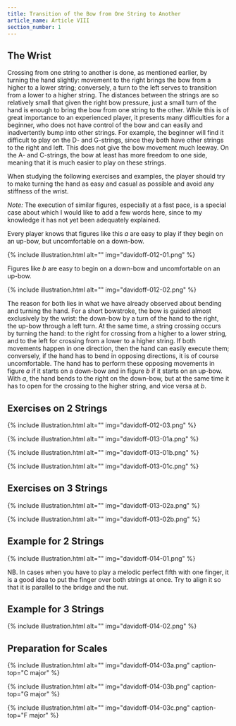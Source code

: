 ```yaml
---
title: Transition of the Bow from One String to Another
article_name: Article VIII
section_number: 1
---
```


## The Wrist

Crossing from one string to another is done, as mentioned earlier, by turning the hand slightly: movement to the right brings the bow from a higher to a lower string; conversely, a turn to the left serves to transition from a lower to a higher string. The distances between the strings are so relatively small that given the right bow pressure, just a small turn of the hand is enough to bring the bow from one string to the other. While this is of great importance to an experienced player, it presents many difficulties for a beginner, who does not have control of the bow and can easily and inadvertently bump into other strings. For example, the beginner will find it difficult to play on the D- and G-strings, since they both have other strings to the right and left. This does not give the bow movement much leeway. On the A- and C-strings, the bow at least has more freedom to one side, meaning that it is much easier to play on these strings.

When studying the following exercises and examples, the player should try to make turning the hand as easy and casual as possible and avoid any stiffness of the wrist.

*Note:* The execution of similar figures, especially at a fast pace, is a special case about which I would like to add a few words here, since to my knowledge it has not yet been adequately explained.

Every player knows that figures like this *a* are easy to play if they begin on an up-bow, but uncomfortable on a down-bow.

{% include illustration.html alt="" img="davidoff-012-01.png" %}

Figures like *b* are easy to begin on a down-bow and uncomfortable on an up-bow.

{% include illustration.html alt="" img="davidoff-012-02.png" %}

The reason for both lies in what we have already observed about bending and turning the hand. For a short bowstroke, the bow is guided almost exclusively by the wrist: the down-bow by a turn of the hand to the right, the up-bow through a left turn. At the same time, a string crossing occurs by turning the hand: to the right for crossing from a higher to a lower string, and to the left for crossing from a lower to a higher string. If both movements happen in one direction, then the hand can easily execute them; conversely, if the hand has to bend in opposing directions, it is of course uncomfortable. The hand has to perform these opposing movements in figure *a* if it starts on a down-bow and in figure *b* if it starts on an up-bow. With *a*, the hand bends to the right on the down-bow, but at the same time it has to open for the crossing to the higher string, and vice versa at *b*.

## Exercises on 2 Strings

{% include illustration.html alt="" img="davidoff-012-03.png" %}

{% include illustration.html alt="" img="davidoff-013-01a.png" %}

{% include illustration.html alt="" img="davidoff-013-01b.png" %}

{% include illustration.html alt="" img="davidoff-013-01c.png" %}

## Exercises on 3 Strings

{% include illustration.html alt="" img="davidoff-013-02a.png" %}

{% include illustration.html alt="" img="davidoff-013-02b.png" %}

## Example for 2 Strings

{% include illustration.html alt="" img="davidoff-014-01.png" %}

NB. In cases when you have to play a melodic perfect fifth with one finger, it is a good idea to put the finger over both strings at once. Try to align it so that it is parallel to the bridge and the nut. 

## Example for 3 Strings

{% include illustration.html alt="" img="davidoff-014-02.png" %}

## Preparation for Scales

{% include illustration.html alt="" img="davidoff-014-03a.png" caption-top="C major" %}

{% include illustration.html alt="" img="davidoff-014-03b.png" caption-top="G major" %}

{% include illustration.html alt="" img="davidoff-014-03c.png" caption-top="F major" %}

